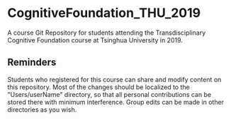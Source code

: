 # CognitiveFoundation_THU_2019
A course Git Repository for students attending the Transdisciplinary Cognitive Foundation course at Tsinghua University in 2019.

## Reminders
Students who registered for this course can share and modify content on this repository. Most of the changes should be localized to the "Users/userName" directory, so that all personal contributions can be stored there with minimum interference. Group edits can be made in other directories as you wish. 
